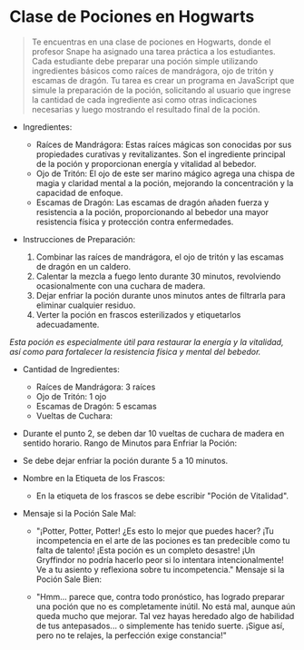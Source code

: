 # Clase de Pociones en Hogwarts

> Te encuentras en una clase de pociones en Hogwarts, donde el profesor Snape ha asignado una tarea práctica a los estudiantes. Cada estudiante debe preparar una poción simple utilizando ingredientes básicos como raíces de mandrágora, ojo de tritón y escamas de dragón. Tu tarea es crear un programa en JavaScript que simule la preparación de la poción, solicitando al usuario que ingrese la cantidad de cada ingrediente asi como otras indicaciones necesarias y luego mostrando el resultado final de la poción.

- Ingredientes:

    - Raíces de Mandrágora: Estas raíces mágicas son conocidas por sus propiedades curativas y revitalizantes. Son el ingrediente principal de la poción y proporcionan energía y vitalidad al bebedor.
    - Ojo de Tritón: El ojo de este ser marino mágico agrega una chispa de magia y claridad mental a la poción, mejorando la concentración y la capacidad de enfoque.
    - Escamas de Dragón: Las escamas de dragón añaden fuerza y resistencia a la poción, proporcionando al bebedor una mayor resistencia física y protección contra enfermedades.

- Instrucciones de Preparación:

    1. Combinar las raíces de mandrágora, el ojo de tritón y las escamas de dragón en un caldero.
    1. Calentar la mezcla a fuego lento durante 30 minutos, revolviendo ocasionalmente con una cuchara de madera.
    1. Dejar enfriar la poción durante unos minutos antes de filtrarla para eliminar cualquier residuo.
    1. Verter la poción en frascos esterilizados y etiquetarlos adecuadamente.

_Esta poción es especialmente útil para restaurar la energía y la vitalidad, así como para fortalecer la resistencia física y mental del bebedor._

- Cantidad de Ingredientes:

    - Raíces de Mandrágora: 3 raíces
    - Ojo de Tritón: 1 ojo
    - Escamas de Dragón: 5 escamas
    - Vueltas de Cuchara:

- Durante el punto 2, se deben dar 10 vueltas de cuchara de madera en sentido horario.
Rango de Minutos para Enfriar la Poción:

- Se debe dejar enfriar la poción durante 5 a 10 minutos.

- Nombre en la Etiqueta de los Frascos:

    - En la etiqueta de los frascos se debe escribir "Poción de Vitalidad".


- Mensaje si la Poción Sale Mal:

    - "¡Potter, Potter, Potter! ¿Es esto lo mejor que puedes hacer? ¡Tu incompetencia en el arte de las pociones es tan predecible como tu falta de talento! ¡Esta poción es un completo desastre! ¡Un Gryffindor no podría hacerlo peor si lo intentara intencionalmente! Ve a tu asiento y reflexiona sobre tu incompetencia."
Mensaje si la Poción Sale Bien:

    - "Hmm... parece que, contra todo pronóstico, has logrado preparar una poción que no es completamente inútil. No está mal, aunque aún queda mucho que mejorar. Tal vez hayas heredado algo de habilidad de tus antepasados... o simplemente has tenido suerte. ¡Sigue así, pero no te relajes, la perfección exige constancia!"